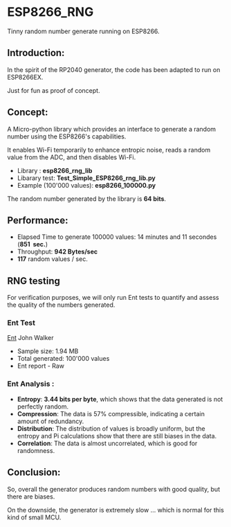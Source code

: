 # ESP8266_RNG
Tinny random number generate running on ESP8266.

## Introduction:
In the spirit of the RP2040 generator, the code has been adapted to run on ESP8266EX.

Just for fun as proof of concept.

## Concept:

A Micro-python library which provides an interface to generate a random number using the ESP8266's capabilities. 

It enables Wi-Fi temporarily to enhance entropic noise, reads a random value from the ADC, and then disables Wi-Fi.

- Library : **esp8266_rng_lib**
- Libarary test: **Test_Simple_ESP8266_rng_lib.py**
- Example (100'000 values): **esp8266_100000.py**

The random number generated by the library is **64 bits**.

## Performance:

- Elapsed Time to generate 100000 values: 14 minutes and 11 secondes (**851  sec.**)
- Throughput: **942 Bytes/sec**
- **117** random values / sec.

## RNG testing

For verification purposes, we will only run Ent tests to quantify and assess the quality of the numbers generated.

### Ent Test

[Ent](https://www.fourmilab.ch) John Walker

- Sample size: 1.94 MB 
- Total generated: 100'000 values
- Ent report - Raw

### Ent Analysis :

- **Entropy**: **3.44 bits per byte**, which shows that the data generated is not perfectly random.
- **Compression**: The data is 57% compressible, indicating a certain amount of redundancy.
- **Distribution**: The distribution of values is broadly uniform, but the entropy and Pi calculations show that there are still biases in the data.
- **Correlation**: The data is almost uncorrelated, which is good for randomness.

## Conclusion:
So, overall the generator produces random numbers with good quality, but there are biases.

On the downside, the generator is extremely slow ... which is normal for this kind of small MCU.
